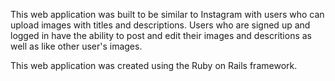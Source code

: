This web application was built to be similar to Instagram with users who can upload images with titles and descriptions. Users who are signed up and logged in have the ability to post and edit their images and descritions as well as like other user's images.

This web application was created using the Ruby on Rails framework. 


